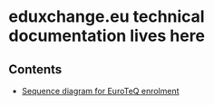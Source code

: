 # eduxchange.eu technical documentation lives here

## Contents

- [Sequence diagram for EuroTeQ enrolment](./sequence-diagram.md)